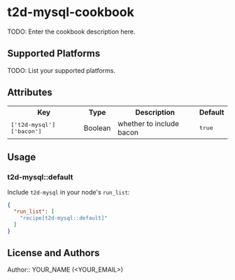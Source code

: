 # t2d-mysql-cookbook

TODO: Enter the cookbook description here.

## Supported Platforms

TODO: List your supported platforms.

## Attributes

<table>
  <tr>
    <th>Key</th>
    <th>Type</th>
    <th>Description</th>
    <th>Default</th>
  </tr>
  <tr>
    <td><tt>['t2d-mysql']['bacon']</tt></td>
    <td>Boolean</td>
    <td>whether to include bacon</td>
    <td><tt>true</tt></td>
  </tr>
</table>

## Usage

### t2d-mysql::default

Include `t2d-mysql` in your node's `run_list`:

```json
{
  "run_list": [
    "recipe[t2d-mysql::default]"
  ]
}
```

## License and Authors

Author:: YOUR_NAME (<YOUR_EMAIL>)
